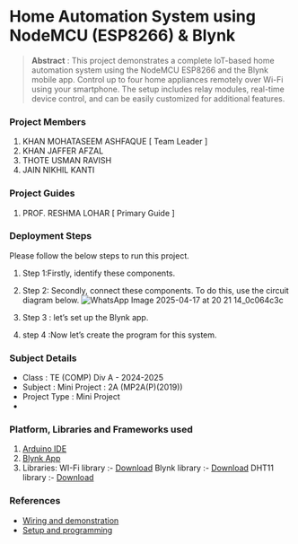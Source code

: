 

#  Home Automation System using NodeMCU (ESP8266) & Blynk

> **Abstract** : This project demonstrates a complete IoT-based home automation system using the NodeMCU ESP8266 and the Blynk mobile app. Control up to four home appliances remotely over Wi-Fi using your smartphone. The setup includes relay modules, real-time device control, and can be easily customized for additional features.

### Project Members
1. KHAN MOHATASEEM ASHFAQUE  [ Team Leader ] 
2. KHAN JAFFER AFZAL 
3. THOTE USMAN RAVISH 
4. JAIN NIKHIL KANTI 

### Project Guides
1. PROF. RESHMA LOHAR  [ Primary Guide ] 

### Deployment Steps
Please follow the below steps to run this project.
1. Step 1:Firstly, identify these components.
2. Step 2: Secondly, connect these components. To do this, use the circuit diagram below.
   ![WhatsApp Image 2025-04-17 at 20 21 14_0c064c3c](https://github.com/user-attachments/assets/ac175370-06e0-4c17-91b2-47f6f04fbd42)

3. Step 3 : let’s set up the Blynk app. 
4. step 4 :Now let’s create the program for this system. 
   

### Subject Details
- Class : TE (COMP) Div A - 2024-2025
- Subject : Mini Project : 2A (MP2A(P)(2019))
- Project Type : Mini Project
- 

### Platform, Libraries and Frameworks used
1. [Arduino IDE](https://www.arduino.cc/en/software/)
2. [Blynk App](https://blynk.io/)
3. Libraries:
    WI-Fi library :- [Download](https://drive.google.com/file/d/1b-tHjcqBHVCgQKabdR19iGmo4E-pa2mW/view)
    Blynk library :- [Download](https://drive.google.com/file/d/1dbCZECyzjI7zxE_Q136jA9--dHELAGNt/view)
    DHT11 library :-  [Download](https://drive.google.com/file/d/1WfPyrxBRIHBOUJDkxwLOpTCDyQJqNPPN/view)
   

### References
- [Wiring and demonstration](https://www.youtube.com/watch?v=bNB-XDBZT8I)
- [Setup and programming](https://srituhobby.com/how-to-make-a-full-home-automation-system-with-nodemcu-esp8266-and-blynk-app/#google_vignette)


